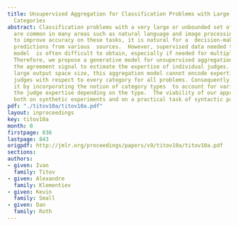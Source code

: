 ```yaml
---
title: Unsupervised Aggregation for Classification Problems with Large Numbers of
  Categories
abstract: Classification problems with a very large or unbounded set of output categories
  are common in many areas such as natural language and image processing. In order
  to improve accuracy on these tasks, it is natural for a  decision-maker to  combine
  predictions from various  sources.  However, supervised data needed to fit an aggregation
  model  is often difficult to obtain, especially if needed for multiple domains.
  Therefore, we propose a generative model for unsupervised aggregation which exploits
  the agreement signal to estimate the expertise of individual judges.  Due to the
  large output space size, this aggregation model cannot encode expertise of constituent
  judges with respect to every category for all problems. Consequently, we extend
  it by incorporating the notion of category types  to account for variability  of
  the judge expertise depending on the type.  The viability of our approach is demonstrated
  both on synthetic experiments and on a practical task of syntactic parser aggregation.
pdf: "./titov10a/titov10a.pdf"
layout: inproceedings
key: titov10a
month: 0
firstpage: 836
lastpage: 843
origpdf: http://jmlr.org/proceedings/papers/v9/titov10a/titov10a.pdf
sections: 
authors:
- given: Ivan
  family: Titov
- given: Alexandre
  family: Klementiev
- given: Kevin
  family: Small
- given: Dan
  family: Roth
---
```

